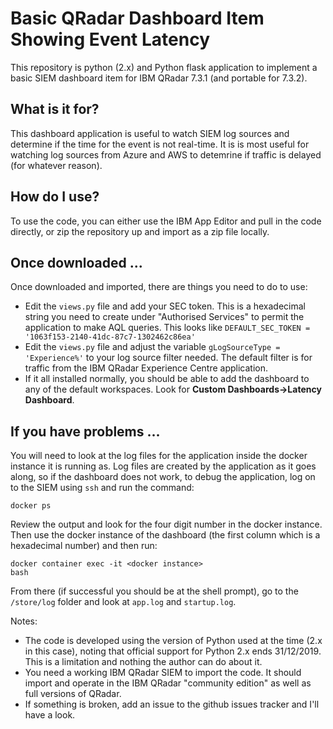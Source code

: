 # Basic QRadar Dashboard Item Showing Event Latency
This repository is python (2.x) and Python flask application to implement a basic SIEM dashboard item for IBM QRadar 7.3.1 (and portable for 7.3.2).

## What is it for?
This dashboard application is useful to watch SIEM log sources and determine if the time for the event is not real-time. It is is most useful for watching log sources from Azure and AWS to detemrine if traffic is delayed (for whatever reason). 

## How do I use?
To use the code, you can either use the IBM App Editor and pull in the code directly, or zip the repository up and import as a zip file locally.

## Once downloaded ...
Once downloaded and imported, there are things you need to do to use:
* Edit the <code>views.py</code> file and add your SEC token. This is a hexadecimal string you need to create under "Authorised Services" to permit the application to make AQL queries. This looks like <code>DEFAULT_SEC_TOKEN = '1063f153-2140-41dc-87c7-1302462c86ea'</code>
* Edit the <code>views.py</code> file and adjust the variable <code>gLogSourceType = 'Experience%'</code> to your log source filter needed. The default filter is for traffic from the IBM QRadar Experience Centre application.
* If it all installed normally, you should be able to add the dashboard to any of the default workspaces. Look for <b>Custom Dashboards->Latency Dashboard</b>.

## If you have problems ...
You will need to look at the log files for the application inside the docker instance it is running as. Log files are created by the application as it goes along, so if the dashboard does not work, to debug the application, log on to the SIEM using <code>ssh</code> and run the command:

<code>docker ps</code> 

Review the output and look for the four digit number in the docker instance. Then use the docker instance of the dashboard (the first column which is a hexadecimal number) and then run:

<code>docker container exec -it \<docker instance\> bash</code>

From there (if successful you should be at the shell prompt), go to the <code>/store/log</code> folder and look at <code>app.log</code> and <code>startup.log</code>.

Notes:
* The code is developed using the version of Python used at the time (2.x in this case), noting that official support for Python 2.x ends 31/12/2019. This is a limitation and nothing the author can do about it.
* You need a working IBM QRadar SIEM to import the code. It should import and operate in the IBM QRadar "community edition" as well as full versions of QRadar.
* If something is broken, add an issue to the github issues tracker and I'll have a look.
